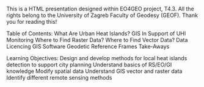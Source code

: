 This is a HTML presentation designed within EO4GEO project, T4.3. All the rights belong to the University of Zagreb Faculty of Geodesy (GEOF). Thank you for reading this!


Table of Contents:
What Are Urban Heat Islands?
GIS In Support of UHI Monitoring
Where to Find Raster Data?
Where to Find Vector Data?
Data Licencing
GIS Software
Geodetic Reference Frames
Take-Aways


Learning Objectives:
Design and develop methods for local heat islands detection to support city planning
Understand basics of RS/EO/GI knowledge
Modify spatial data
Understand GIS vector and raster data
Identify different remote sensing methods
